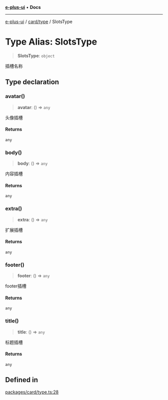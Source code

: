 [**e-plus-ui**](../../../README.md) • **Docs**

***

[e-plus-ui](../../../modules.md) / [card/type](../README.md) / SlotsType

# Type Alias: SlotsType

> **SlotsType**: `object`

插槽名称

## Type declaration

### avatar()

> **avatar**: () => `any`

头像插槽

#### Returns

`any`

### body()

> **body**: () => `any`

内容插槽

#### Returns

`any`

### extra()

> **extra**: () => `any`

扩展插槽

#### Returns

`any`

### footer()

> **footer**: () => `any`

footer插槽

#### Returns

`any`

### title()

> **title**: () => `any`

标题插槽

#### Returns

`any`

## Defined in

[packages/card/type.ts:28](https://github.com/c-eqian/e-plus-ui/blob/583356870441cbe8e3c917dfd7ad56ce5ac6f88a/packages/card/type.ts#L28)
